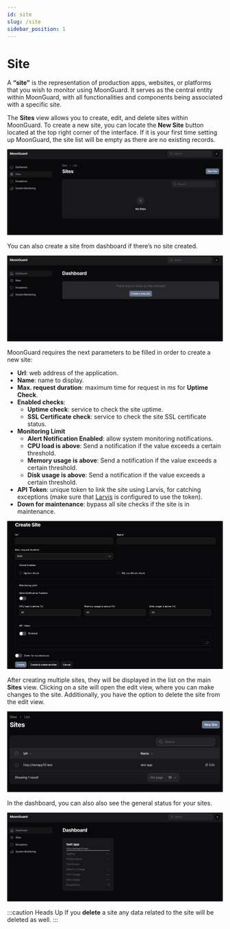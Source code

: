```yaml
---
id: site
slug: /site
sidebar_position: 1
---
```


# Site

A **“site"** is the representation of production apps, websites, or
platforms that you wish to monitor using MoonGuard. It serves as the central
entity within MoonGuard, with all functionalities and components being associated
with a specific site.

The **Sites** view allows you to create, edit, and delete sites within MoonGuard.
To create a new site, you can locate the **New Site** button located at the top
right corner of the interface. If it is your first time setting up MoonGuard,
the site list will be empty as there are no existing records.

![sites](./img/sites.png)

You can also create a site from dashboard if there’s no site created.

![site-dashboard-create](./img/site-dashboard-create.png)

MoonGuard requires the next parameters to be filled in order to create a new site:

- **Url**: web address of the application.
- **Name**: name to display.
- **Max. request duration**: maximum time for request in ms for **Uptime Check**.
- **Enabled checks**:
    - **Uptime check**: service to check the site uptime.
    - **SSL Certificate check**: service to check the site SSL certificate status.
- **Monitoring Limit**
    - **Alert Notification Enabled**: allow system monitoring notifications.
    - **CPU load is above**: Send a notification if the value exceeds a certain threshold.
    - **Memory usage is above**: Send a notification if the value exceeds a certain threshold.
    - **Disk usage is above**: Send a notification if the value exceeds a certain threshold.
- **API Token**: unique token to link the site using Larvis, for catching exceptions
(make sure that [Larvis](https://github.com/taecontrol/larvis/tree/1.x) is
configured to use the token).
- **Down for maintenance**: bypass all site checks if the site is in maintenance.

![site-create](./img/site-create.png)

After creating multiple sites, they will be displayed in the list on the main
**Sites** view. Clicking on a site will open the edit view, where you can make
changes to the site. Additionally, you have the option to delete the site from
the edit view.

![site-list](./img/sites-list.png)

In the dashboard, you can also also see the general status for your sites.

![site-status](./img/site-status.png)

:::caution Heads Up
If you **delete** a site any data related to the site will be deleted as well.
:::


